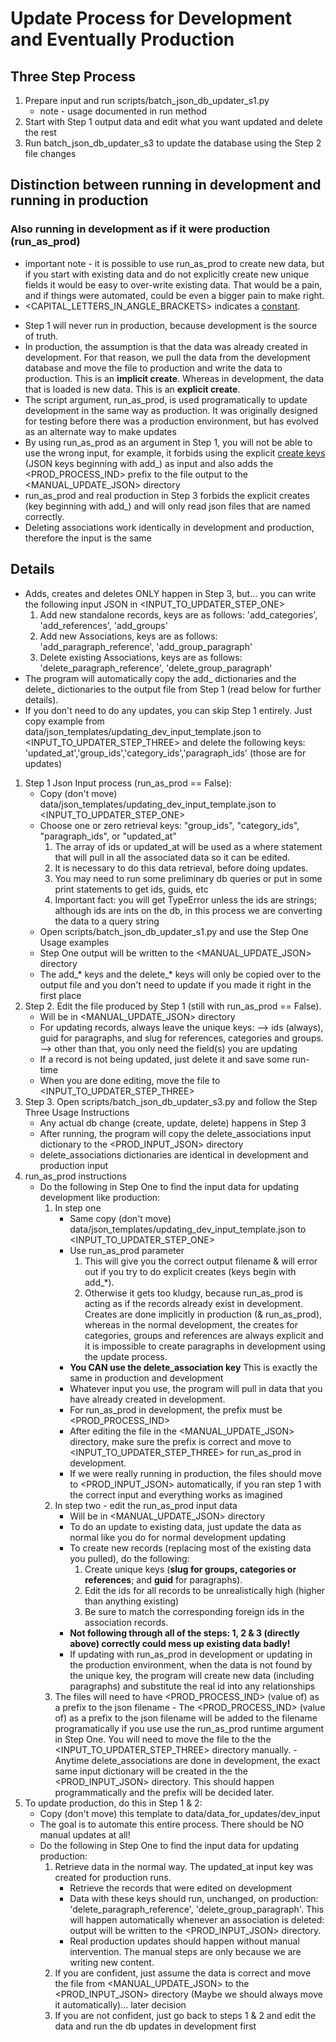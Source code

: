 # Update Process for Development and Eventually Production
## Three Step Process
1. Prepare input and run scripts/batch_json_db_updater_s1.py
    - note - usage documented in run method
2. Start with Step 1 output data and edit what you want updated and delete the rest
3. Run batch_json_db_updater_s3 to update the database using the Step 2 file changes

## Distinction between running in development and running in production
### Also running in development as if it were production (run_as_prod)
* important note - it is possible to use run_as_prod to create new data, but if you start with existing data and do not explicitly create new unique fields it would be easy to over-write existing data.  That would be a pain, and if things were automated, could be even a bigger pain to make right.
* <CAPITAL_LETTERS_IN_ANGLE_BRACKETS> indicates a [constant](https://github.com/lizschley/number_six/blob/develop/constants/scripts.py).
- Step 1 will never run in production, because development is the source of truth.
- In production, the assumption is that the data was already created in development.  For that reason, we pull the data from the development database and move the file to production and write the data to production.  This is an **implicit create**.  Whereas in development, the data that is loaded is new data.  This is an **explicit create**.
- The script argument, run_as_prod, is used programatically to update development in the same way as production.  It was originally designed for testing before there was a production environment, but has evolved as an alternate way to make updates
- By using run_as_prod as an argument in Step 1, you will not be able to use the wrong input, for example, it forbids using the explicit [create keys](https://github.com/lizschley/number_six/blob/develop/data/json_templates/updating_dev_input_template.json) (JSON keys beginning with add_) as input and also adds the <PROD_PROCESS_IND> prefix to the file output to the <MANUAL_UPDATE_JSON> directory
- run_as_prod and real production in Step 3 forbids the explicit creates (key beginning with add_) and will only read json files that are named correctly.
- Deleting associations work identically in development and production, therefore the input is the same

## Details
- Adds, creates and deletes ONLY happen in Step 3, but... you can write the following input JSON in <INPUT_TO_UPDATER_STEP_ONE>
   1. Add new standalone records, keys are as follows: 'add_categories', 'add_references', 'add_groups'
   2. Add new Associations, keys are as follows: 'add_paragraph_reference', 'add_group_paragraph'
   3. Delete existing Associations, keys are as follows: 'delete_paragraph_reference', 'delete_group_paragraph'
- The program will automatically copy the add_ dictionaries and the delete_ dictionaries to the output file from Step 1 (read below for further details).
- If you don't need to do any updates, you can skip Step 1 entirely.  Just copy example from data/json_templates/updating_dev_input_template.json to <INPUT_TO_UPDATER_STEP_THREE> and delete the following keys: 'updated_at','group_ids','category_ids','paragraph_ids' (those are for updates)

1. Step 1 Json Input process (run_as_prod == False):
    - Copy (don't move) data/json_templates/updating_dev_input_template.json to <INPUT_TO_UPDATER_STEP_ONE>
    - Choose one or zero retrieval keys: "group_ids", "category_ids", "paragraph_ids", or "updated_at"
      1. The array of ids or updated_at will be used as a where statement that will pull in all the associated data so it can be edited.
      2. It is necessary to do this data retrieval, before doing updates.
      3. You may need to run some preliminary db queries or put in some print statements to get ids, guids, etc
      4. Important fact: you will get TypeError unless the ids are strings; although ids are ints on the db, in this process we are converting the data to a query string
    - Open scripts/batch_json_db_updater_s1.py and use the Step One Usage examples
    - Step One output will be written to the <MANUAL_UPDATE_JSON> directory
    - The add_* keys and the delete_* keys will only be copied over to the output file and you don't need to update if you made it right in the first place
 2. Step 2.  Edit the file produced by Step 1 (still with run_as_prod == False).
    - Will be in <MANUAL_UPDATE_JSON> directory
    - For updating records, always leave the unique keys:
    --> ids (always), guid for paragraphs, and slug for references, categories and groups.
    --> other than that, you only need the field(s) you are updating
    - If a record is not being updated, just delete it and save some run-time
    - When you are done editing, move the file to <INPUT_TO_UPDATER_STEP_THREE>
 3. Step 3. Open scripts/batch_json_db_updater_s3.py and follow the Step Three Usage Instructions
    - Any actual db change (create, update, delete) happens in Step 3
    - After running, the program will copy the delete_associations input dictionary to the <PROD_INPUT_JSON> directory
    - delete_associations dictionaries are identical in development and production input
 4. run_as_prod instructions
    - Do the following in Step One to find the input data for updating development like production:
        1. In step one
           * Same copy (don't move) data/json_templates/updating_dev_input_template.json to <INPUT_TO_UPDATER_STEP_ONE>
           * Use run_as_prod parameter
              1. This will give you the correct output filename & will error out if you try to do explicit creates (keys begin with add_*).
              2. Otherwise it gets too kludgy, because run_as_prod is acting as if the records already exist in development.  Creates are done implicitly in production (& run_as_prod), whereas in the normal development, the creates for categories, groups and references are always explicit and it is impossible to create paragraphs in development using the update process.
           * **You CAN use the delete_association key**  This is exactly the same in production and development
           * Whatever input you use, the program will pull in data that you have already created in development.
           * For run_as_prod in development, the prefix must be <PROD_PROCESS_IND>
           * After editing the file in the <MANUAL_UPDATE_JSON> directory, make sure the prefix is correct and move to <INPUT_TO_UPDATER_STEP_THREE> for run_as_prod in development.
           * If we were really running in production, the files should move to <PROD_INPUT_JSON> automatically, if you ran step 1 with the correct input and everything works as imagined
        2. In step two - edit the run_as_prod input data
           * Will be in <MANUAL_UPDATE_JSON> directory
           * To do an update to existing data, just update the data as normal like you do for normal development updating
           * To create new records (replacing most of the existing data you pulled), do the following:
              1. Create unique keys (**slug for groups, categories or references**; and **guid** for paragraphs).
              2. Edit the ids for all records to be unrealistically high (higher than anything existing)
              3. Be sure to match the corresponding foreign ids in the association records.
           * **Not following through all of the steps:  1, 2 & 3 (directly above) correctly could mess up existing data badly!**
           * If updating with run_as_prod in development or updating in the production environment,
             when the data is not found by the unique key, the program will create new data
             (including paragraphs) and substitute the real id into any relationships
        3. The files will need to have <PROD_PROCESS_IND> (value of) as a prefix to the json filename
          - The <PROD_PROCESS_IND> (value of) as a prefix to the json filename will be added to the filename programatically if you use use the run_as_prod runtime argument in Step One.  You will need to move the file to the the <INPUT_TO_UPDATER_STEP_THREE> directory manually.
          - Anytime delete_associations are done in development, the exact same input dictionary will be created in the the <PROD_INPUT_JSON> directory.  This should happen programmatically and the prefix will be decided later.
4. To update production, do this in Step 1 & 2:
    - Copy (don't move) this template to data/data_for_updates/dev_input
    - The goal is to automate this entire process.  There should be NO manual updates at all!
    - Do the following in Step One to find the input data for updating production:
        1. Retrieve data in the normal way.  The updated_at input key was created for production runs.
           * Retrieve the records that were edited on development
           * Data with these keys should run, unchanged, on production: 'delete_paragraph_reference', 'delete_group_paragraph'.  This will happen automatically whenever an association is deleted: output will be written to the <PROD_INPUT_JSON>  directory.
           * Real production updates should happen without manual intervention.  The manual steps are only because we are writing new content.
        2. If you are confident, just assume the data is correct and move the file from <MANUAL_UPDATE_JSON>
           to the <PROD_INPUT_JSON> directory (Maybe we should always move it automatically)... later decision
        3. If you are not confident, just go back to steps 1 & 2 and edit the data and run the db updates
           in development first
